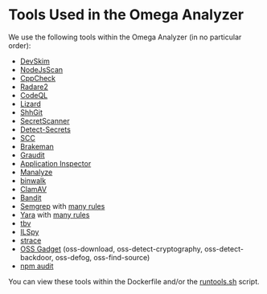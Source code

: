 # Tools Used in the Omega Analyzer

We use the following tools within the Omega Analyzer (in no particular order):

* [DevSkim](https://github.com/Microsoft/DevSkim)
* [NodeJsScan](https://github.com/ajinabraham/nodejsscan)
* [CppCheck](https://github.com/danmar/cppcheck)
* [Radare2](https://rada.re)
* [CodeQL](https://github.com/github/codeql-cli-binaries)
* [Lizard](https://github.com/terryyin/lizard)
* [ShhGit](https://github.com/eth0izzle/shhgit)
* [SecretScanner](https://github.com/deepfence/SecretScanner)
* [Detect-Secrets](https://github.com/Yelp/detect-secrets)
* [SCC](https://github.com/boyter/scc)
* [Brakeman](https://github.com/presidentbeef/brakeman.git)
* [Graudit](https://github.com/wireghoul/graudit)
* [Application Inspector](https://github.com/microsoft/ApplicationInspector)
* [Manalyze](https://github.com/JusticeRage/Manalyze.git)
* [binwalk](https://manpages.ubuntu.com/manpages/bionic/en/man1/binwalk.1.html)
* [ClamAV](https://www.clamav.net/)
* [Bandit](https://bandit.readthedocs.io/en/latest/)
* [Semgrep](https://www.semgrep.dev/) with [many rules](https://github.com/ossf/alpha-omega/blob/main/omega/analyzer/Dockerfile#L294)
* [Yara](#) with [many rules](https://github.com/Yara-Rules/rules)
* [tbv](https://github.com/verifynpm/tbv)
* [ILSpy](https://github.com/icsharpcode/ILSpy)
* [strace](https://man7.org/linux/man-pages/man1/strace.1.html)
* [OSS Gadget](https://github.com/Microsoft/OSSGadget) (oss-download, oss-detect-cryptography, oss-detect-backdoor, oss-defog, oss-find-source)
* [npm audit](https://docs.npmjs.com/cli/v8/commands/npm-audit)

You can view these tools within the Dockerfile and/or the [runtools.sh](worker/tools/runtools.sh) script.
